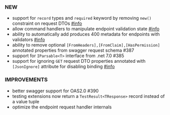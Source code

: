 ### NEW
- support for `record` types and `required` keyword by removing `new()` constraint on request DTOs [#info]()
- allow command handlers to manipulate endpoint validation state [#info](https://discord.com/channels/933662816458645504/1076434477246586941)
- ability to automatically add produces 400 metadata for endpoints with validators [#info](https://discord.com/channels/933662816458645504/1077784720051556473)
- ability to remove optional `[FromHeaders],[FromClaim],[HasPermission]` annotated properties from swagger request schema #387
- support for `IParsable<T>` interface from .net 7.0 #385
- support for ignoring `GET` request DTO properties annotated with `[JsonIgnore]` attribute for disabling binding [#info](https://discord.com/channels/933662816458645504/1078782887756824606/1079980820581859378)

### IMPROVEMENTS
- better swagger support for OAS2.0 #390
- testing extensions now return a `TestResult<TResponse>` record instead of a value tuple
- optimize the endpoint request handler internals